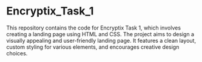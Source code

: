 # Encryptix_Task_1
This repository contains the code for Encryptix Task 1, which involves creating a landing page using HTML and CSS. The project aims to design a visually appealing and user-friendly landing page. It features a clean layout, custom styling for various elements, and encourages creative design choices. 
